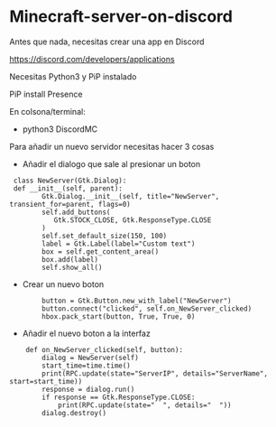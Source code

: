 # Minecraft-server-on-discord

Antes que nada, necesitas crear una app en Discord

https://discord.com/developers/applications


Necesitas Python3 y PiP instalado

PiP install Presence



En colsona/terminal:

- python3 DiscordMC


Para añadir un nuevo servidor necesitas hacer 3 cosas

- Añadir el dialogo que sale al presionar un boton

```
 class NewServer(Gtk.Dialog):
 def __init__(self, parent):
        Gtk.Dialog.__init__(self, title="NewServer", transient_for=parent, flags=0)
        self.add_buttons(
           Gtk.STOCK_CLOSE, Gtk.ResponseType.CLOSE
        )
        self.set_default_size(150, 100)
        label = Gtk.Label(label="Custom text")
        box = self.get_content_area()
        box.add(label)
        self.show_all()
```


- Crear un nuevo boton

```
        button = Gtk.Button.new_with_label("NewServer")
        button.connect("clicked", self.on_NewServer_clicked)
        hbox.pack_start(button, True, True, 0)

```
        
- Añadir el nuevo boton a la interfaz

```
    def on_NewServer_clicked(self, button):
        dialog = NewServer(self)
        start_time=time.time()
        print(RPC.update(state="ServerIP", details="ServerName", start=start_time))
        response = dialog.run()
        if response == Gtk.ResponseType.CLOSE:
            print(RPC.update(state="  ", details="  "))
        dialog.destroy()

```
